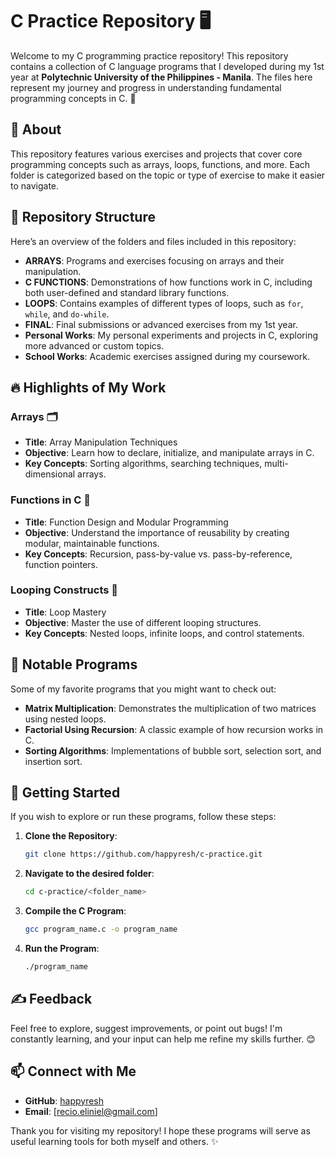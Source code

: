 # C Practice Repository 🖥️

Welcome to my C programming practice repository! This repository contains a collection of C language programs that I developed during my 1st year at **Polytechnic University of the Philippines - Manila**. The files here represent my journey and progress in understanding fundamental programming concepts in C. 🚀

## 🌟 About

This repository features various exercises and projects that cover core programming concepts such as arrays, loops, functions, and more. Each folder is categorized based on the topic or type of exercise to make it easier to navigate.

## 📂 Repository Structure

Here’s an overview of the folders and files included in this repository:

- **ARRAYS**: Programs and exercises focusing on arrays and their manipulation.
- **C FUNCTIONS**: Demonstrations of how functions work in C, including both user-defined and standard library functions.
- **LOOPS**: Contains examples of different types of loops, such as `for`, `while`, and `do-while`.
- **FINAL**: Final submissions or advanced exercises from my 1st year.
- **Personal Works**: My personal experiments and projects in C, exploring more advanced or custom topics.
- **School Works**: Academic exercises assigned during my coursework.

## 🔥 Highlights of My Work

### Arrays 🗂️
- **Title**: Array Manipulation Techniques
- **Objective**: Learn how to declare, initialize, and manipulate arrays in C.
- **Key Concepts**: Sorting algorithms, searching techniques, multi-dimensional arrays.

### Functions in C 🔧
- **Title**: Function Design and Modular Programming
- **Objective**: Understand the importance of reusability by creating modular, maintainable functions.
- **Key Concepts**: Recursion, pass-by-value vs. pass-by-reference, function pointers.

### Looping Constructs 🔁
- **Title**: Loop Mastery
- **Objective**: Master the use of different looping structures.
- **Key Concepts**: Nested loops, infinite loops, and control statements.

## 📌 Notable Programs

Some of my favorite programs that you might want to check out:

- **Matrix Multiplication**: Demonstrates the multiplication of two matrices using nested loops.
- **Factorial Using Recursion**: A classic example of how recursion works in C.
- **Sorting Algorithms**: Implementations of bubble sort, selection sort, and insertion sort.

## 🚀 Getting Started

If you wish to explore or run these programs, follow these steps:

1. **Clone the Repository**:
   ```bash
   git clone https://github.com/happyresh/c-practice.git
   ```
   
2. **Navigate to the desired folder**:
   ```bash
   cd c-practice/<folder_name>
   ```

3. **Compile the C Program**:
   ```bash
   gcc program_name.c -o program_name
   ```

4. **Run the Program**:
   ```bash
   ./program_name
   ```

## ✍️ Feedback

Feel free to explore, suggest improvements, or point out bugs! I'm constantly learning, and your input can help me refine my skills further. 😊

## 📫 Connect with Me

- **GitHub**: [happyresh](https://github.com/happyresh)
- **Email**: [recio.eliniel@gmail.com]

Thank you for visiting my repository! I hope these programs will serve as useful learning tools for both myself and others. ✨
```

